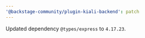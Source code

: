```yaml
---
'@backstage-community/plugin-kiali-backend': patch
---
```


Updated dependency `@types/express` to `4.17.23`.
